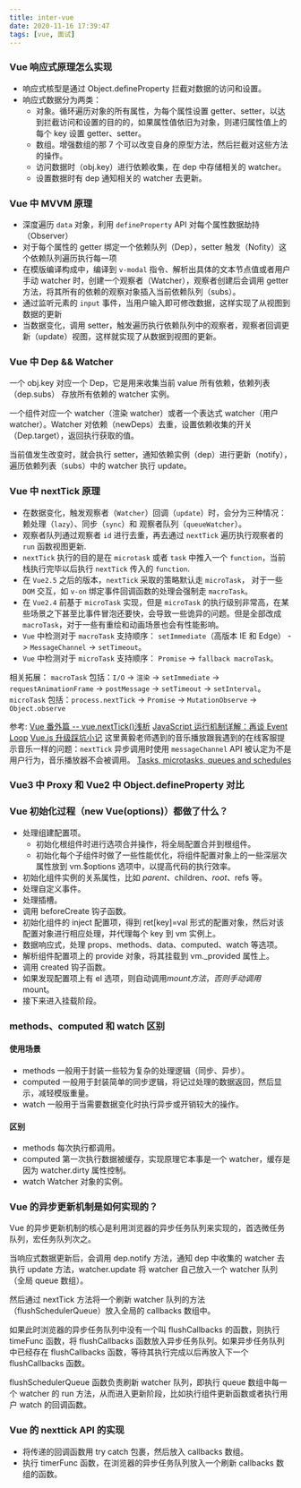 ```yaml
---
title: inter-vue
date: 2020-11-16 17:39:47
tags: [vue, 面试]
---
```


### Vue 响应式原理怎么实现

- 响应式核型是通过 Object.defineProperty 拦截对数据的访问和设置。
- 响应式数据分为两类：
  - 对象。循环遍历对象的所有属性，为每个属性设置 getter、setter，以达到拦截访问和设置的目的的，如果属性值依旧为对象，则递归属性值上的每个 key 设置 getter、setter。
  - 数组。增强数组的那 7 个可以改变自身的原型方法，然后拦截对这些方法的操作。
  - 访问数据时（obj.key）进行依赖收集，在 dep 中存储相关的 watcher。
  - 设置数据时有 dep 通知相关的 watcher 去更新。

### Vue 中 MVVM 原理

- 深度遍历 `data` 对象，利用 `defineProperty` API 对每个属性数据劫持（Observer）
- 对于每个属性的 getter 绑定一个依赖队列（Dep），setter 触发（Nofity）这个依赖队列遍历执行每一项
- 在模版编译构成中，编译到 `v-modal` 指令、解析出具体的文本节点值或者用户手动 watcher 时，创建一个观察者（Watcher），观察者创建后会调用 getter 方法，将其所有的依赖的观察对象插入当前依赖队列（subs）。
- 通过监听元素的 `input` 事件，当用户输入即可修改数据，这样实现了从视图到数据的更新
- 当数据变化，调用 setter，触发遍历执行依赖队列中的观察者，观察者回调更新（update）视图，这样就实现了从数据到视图的更新。

### Vue 中 Dep && Watcher

一个 obj.key 对应一个 Dep，它是用来收集当前 value 所有依赖，依赖列表（dep.subs） 存放所有依赖的 watcher 实例。

一个组件对应一个 watcher（渲染 watcher）或者一个表达式 watcher（用户 watcher）。Watcher 对依赖（newDeps）去重，设置依赖收集的开关（Dep.target），返回执行获取的值。

当前值发生改变时，就会执行 setter，通知依赖实例（dep）进行更新（notify），遍历依赖列表（subs）中的 watcher 执行 update。

### Vue 中 nextTick 原理

- 在数据变化，触发观察者（`Watcher`）回调（`update`）时，会分为三种情况：赖处理（`lazy`）、同步（`sync`）和 观察者队列（`queueWatcher`）。
- 观察者队列通过观察者 `id` 进行去重，再去通过 `nextTick` 遍历执行观察者的 `run` 函数视图更新.
- `nextTick` 执行的目的是在 `microtask` 或者 `task` 中推入一个 `function`，当前栈执行完毕以后执行 `nextTick` 传入的 `function`.
- 在 `Vue2.5` 之后的版本，`nextTick` 采取的策略默认走 `microTask`， 对于一些 `DOM` 交互，如 `v-on` 绑定事件回调函数的处理会强制走 `macroTask`。
- 在 `Vue2.4` 前基于 `microTask` 实现，但是 `microTask` 的执行级别非常高，在某些场景之下甚至比事件冒泡还要快，会导致一些诡异的问题。但是全部改成 `macroTask`，对于一些有重绘和动画场景也会有性能影响。
- `Vue` 中检测对于 `macroTask` 支持顺序： `setImmediate`（高版本 IE 和 Edge） -> `MessageChannel` -> `setTimeout`。
- `Vue` 中检测对于 `microTask` 支持顺序： `Promise` -> `fallback macroTask`。

相关拓展：
`macroTask` 包括：`I/O` -> `渲染` -> `setImmediate` -> `requestAnimationFrame` -> `postMessage` -> `setTimeout` -> `setInterval`。
`microTask` 包括：`process.nextTick` -> `Promise` -> `MutationObserve` -> `Object.observe`

参考:
[Vue 番外篇 -- vue.nextTick()浅析](https://juejin.im/post/6844903695935602696)
[JavaScript 运行机制详解：再谈 Event Loop](http://www.ruanyifeng.com/blog/2014/10/event-loop.html)
[Vue.js 升级踩坑小记](https://github.com/DDFE/DDFE-blog/issues/24) 这里黄毅老师遇到的音乐播放跟我遇到的在线客服提示音乐一样的问题：`nextTick` 异步调用时使用 `messageChannel` API 被认定为不是用户行为，音乐播放器不会被调用。
[Tasks, microtasks, queues and schedules](https://jakearchibald.com/2015/tasks-microtasks-queues-and-schedules/)

### Vue3 中 Proxy 和 Vue2 中 Object.defineProperty 对比

### Vue 初始化过程（new Vue(options)）都做了什么？

- 处理组建配置项。
  - 初始化根组件时进行选项合并操作，将全局配置合并到根组件。
  - 初始化每个子组件时做了一些性能优化，将组件配置对象上的一些深层次属性放到 vm.$options 选项中，以提高代码的执行效率。
- 初始化组件实例的关系属性，比如 $parent、$children、$root、$refs 等。
- 处理自定义事件。
- 处理插槽。
- 调用 beforeCreate 钩子函数。
- 初始化组件的 inject 配置项，得到 ret[key]=val 形式的配置对象，然后对该配置对象进行相应处理，并代理每个 key 到 vm 实例上。
- 数据响应式，处理 props、methods、data、computed、watch 等选项。
- 解析组件配置项上的 provide 对象，将其挂载到 vm.\_provided 属性上。
- 调用 created 钩子函数。
- 如果发现配置项上有 el 选项，则自动调用$mount  方法，否则手动调用$mount。
- 接下来进入挂载阶段。

### methods、computed 和 watch 区别

#### 使用场景

- methods 一般用于封装一些较为复杂的处理逻辑（同步、异步）。
- computed 一般用于封装简单的同步逻辑，将记过处理的数据返回，然后显示，减轻模版重量。
- watch 一般用于当需要数据变化时执行异步或开销较大的操作。

#### 区别

- methods 每次执行都调用。
- computed 第一次执行数据被缓存，实现原理它本事是一个 watcher，缓存是因为 watcher.dirty 属性控制。
- watch Watcher 对象的实例。

### Vue 的异步更新机制是如何实现的？

Vue 的异步更新机制的核心是利用浏览器的异步任务队列来实现的，首选微任务队列，宏任务队列次之。

当响应式数据更新后，会调用 dep.notify 方法，通知 dep 中收集的 watcher 去执行 update 方法，watcher.update 将 watcher 自己放入一个 watcher 队列（全局 queue 数组）。

然后通过 nextTick 方法将一个刷新 watcher 队列的方法（flushSchedulerQueue）放入全局的 callbacks 数组中。

如果此时浏览器的异步任务队列中没有一个叫 flushCallbacks 的函数，则执行 timeFunc 函数，将 flushCallbacks 函数放入异步任务队列。如果异步任务队列中已经存在 flushCallbacks 函数，等待其执行完成以后再放入下一个 flushCallbacks 函数。

flushSchedulerQueue 函数负责刷新 watcher 队列，即执行 queue 数组中每一个 watcher 的 run 方法，从而进入更新阶段，比如执行组件更新函数或者执行用户 watch 的回调函数。

### Vue 的 nexttick API 的实现

- 将传递的回调函数用 try catch 包裹，然后放入 callbacks 数组。
- 执行 timerFunc 函数，在浏览器的异步任务队列放入一个刷新 callbacks 数组的函数。
